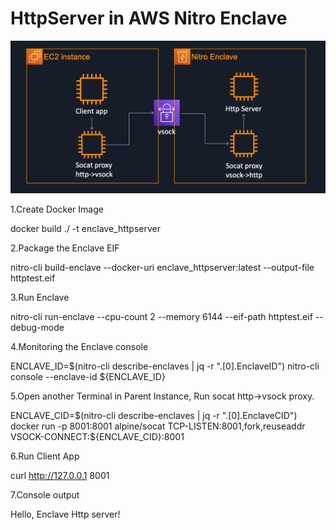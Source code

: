 # HttpServer in AWS Nitro Enclave
![image](https://github.com/JinggaoQ/sample/blob/master/enclave_httpserver/enclave_httpserver.png)

1.Create Docker Image

docker build ./ -t enclave_httpserver

2.Package the Enclave EIF

nitro-cli build-enclave --docker-uri enclave_httpserver:latest --output-file httptest.eif

3.Run Enclave

nitro-cli run-enclave --cpu-count 2 --memory 6144 --eif-path httptest.eif --debug-mode

4.Monitoring the Enclave console

ENCLAVE_ID=$(nitro-cli describe-enclaves | jq -r ".[0].EnclaveID")
nitro-cli console --enclave-id ${ENCLAVE_ID}

5.Open another Terminal in Parent Instance, Run socat http->vsock proxy.

ENCLAVE_CID=$(nitro-cli describe-enclaves | jq -r ".[0].EnclaveCID")
docker run -p 8001:8001 alpine/socat TCP-LISTEN:8001,fork,reuseaddr VSOCK-CONNECT:${ENCLAVE_CID}:8001

6.Run Client App

curl http://127.0.0.1 8001

7.Console output

Hello, Enclave Http server!


